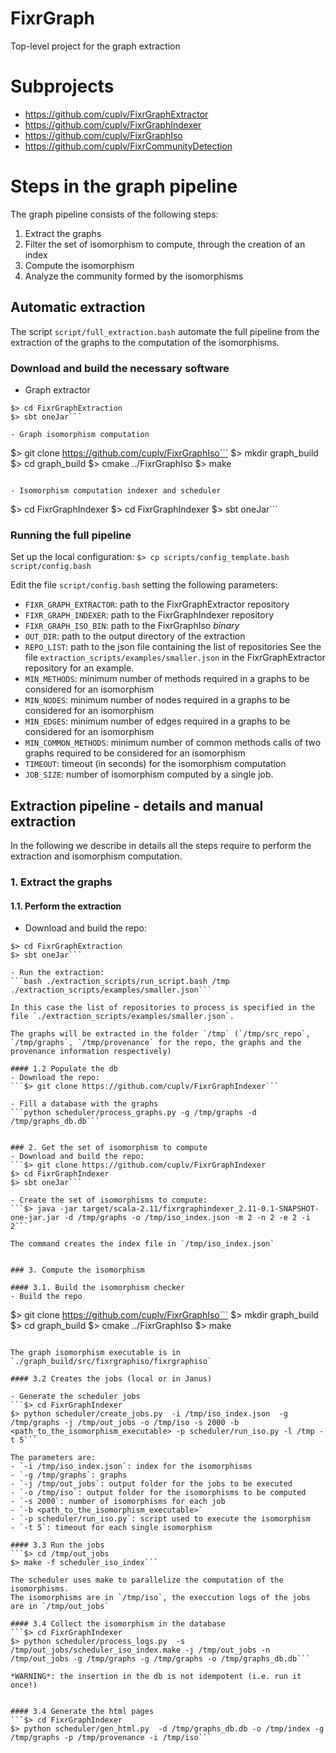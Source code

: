 # FixrGraph
Top-level project for the graph extraction

# Subprojects
- https://github.com/cuplv/FixrGraphExtractor
- https://github.com/cuplv/FixrGraphIndexer
- https://github.com/cuplv/FixrGraphIso
- https://github.com/cuplv/FixrCommunityDetection


# Steps in the graph pipeline

The graph pipeline consists of the following steps:
1. Extract the graphs
2. Filter the set of isomorphism to compute, through the creation of an index
3. Compute the isomorphism
4. Analyze the community formed by the isomorphisms


## Automatic extraction
The script `script/full_extraction.bash` automate the full pipeline
from the extraction of the graphs to the computation of the
isomorphisms.

### Download and build the necessary software

- Graph extractor
```$> git clone https://github.com/cuplv/FixrGraphExtractor
$> cd FixrGraphExtraction
$> sbt oneJar```

- Graph isomorphism computation
```
$> git clone https://github.com/cuplv/FixrGraphIso```
$> mkdir graph_build
$> cd graph_build
$> cmake ../FixrGraphIso
$> make
```

- Isomorphism computation indexer and scheduler
```
$> cd FixrGraphIndexer
$> cd FixrGraphIndexer
$> sbt oneJar```

### Running the full pipeline

Set up the local configuration:
```$> cp scripts/config_template.bash script/config.bash```

Edit the file `script/config.bash` setting the following parameters:
- `FIXR_GRAPH_EXTRACTOR`: path to the FixrGraphExtractor repository
- `FIXR_GRAPH_INDEXER`: path to the FixrGraphIndexer repository
- `FIXR_GRAPH_ISO_BIN`: path to the FixrGraphIso *binary*
- `OUT_DIR`: path to the output directory of the extraction
- `REPO_LIST`: path to the json file containing the list of repositories 
See the file `extraction_scripts/examples/smaller.json` in the
FixrGraphExtractor repository for an example.
- `MIN_METHODS`: minimum number of methods required in a graphs to be considered for an isomorphism
- `MIN_NODES`: minimum number of nodes required in a graphs to be considered for an isomorphism
- `MIN_EDGES`: minimum number of edges required in a graphs to be considered for an isomorphism
- `MIN_COMMON_METHODS`: minimum number of common methods calls of two graphs required to be considered for an isomorphism
- `TIMEOUT`: timeout (in seconds) for the isomorphism computation
- `JOB_SIZE`: number of isomorphism computed by a single job.


## Extraction pipeline - details and manual extraction

In the following we describe in details all the steps require to
perform the extraction and isomorphism computation.

### 1. Extract the graphs

#### 1.1. Perform the extraction
- Download and build the repo:

```$> git clone https://github.com/cuplv/FixrGraphExtractor
$> cd FixrGraphExtraction
$> sbt oneJar```

- Run the extraction:
```bash ./extraction_scripts/run_script.bash /tmp ./extraction_scripts/examples/smaller.json```

In this case the list of repositories to process is specified in the file `./extraction_scripts/examples/smaller.json`.

The graphs will be extracted in the folder `/tmp` (`/tmp/src_repo`,
`/tmp/graphs`, `/tmp/provenance` for the repo, the graphs and the
provenance information respectively)

#### 1.2 Populate the db
- Download the repo:
```$> git clone https://github.com/cuplv/FixrGraphIndexer```

- Fill a database with the graphs
```python scheduler/process_graphs.py -g /tmp/graphs -d /tmp/graphs_db.db```


### 2. Get the set of isomorphism to compute
- Download and build the repo:
```$> git clone https://github.com/cuplv/FixrGraphIndexer
$> cd FixrGraphIndexer
$> sbt oneJar```

- Create the set of isomorphisms to compute:
```$> java -jar target/scala-2.11/fixrgraphindexer_2.11-0.1-SNAPSHOT-one-jar.jar -d /tmp/graphs -o /tmp/iso_index.json -m 2 -n 2 -e 2 -i 2```

The command creates the index file in `/tmp/iso_index.json`


### 3. Compute the isomorphism

#### 3.1. Build the isomorphism checker
- Build the repo
```
$> git clone https://github.com/cuplv/FixrGraphIso```
$> mkdir graph_build
$> cd graph_build
$> cmake ../FixrGraphIso
$> make
```

The graph isomorphism executable is in `./graph_build/src/fixrgraphiso/fixrgraphiso`

#### 3.2 Creates the jobs (local or in Janus)

- Generate the scheduler jobs
```$> cd FixrGraphIndexer
$> python scheduler/create_jobs.py  -i /tmp/iso_index.json  -g /tmp/graphs -j /tmp/out_jobs -o /tmp/iso -s 2000 -b <path_to_the_isomorphism_executable> -p scheduler/run_iso.py -l /tmp -t 5```

The parameters are:
- `-i /tmp/iso_index.json`: index for the isomorphisms
- `-g /tmp/graphs`: graphs
- `-j /tmp/out_jobs`: output folder for the jobs to be executed
- `-o /tmp/iso`: output folder for the isomorphisms to be computed
- `-s 2000`: number of isomorphisms for each job
- `-b <path_to_the_isomorphism_executable>`
- `-p scheduler/run_iso.py`: script used to execute the isomorphism
- `-t 5`: timeout for each single isomorphism

#### 3.3 Run the jobs
```$> cd /tmp/out_jobs
$> make -f scheduler_iso_index```

The scheduler uses make to parallelize the computation of the isomorphisms.
The isomorphisms are in `/tmp/iso`, the execcution logs of the jobs are in `/tmp/out_jobs`

#### 3.4 Collect the isomorphism in the database
```$> cd FixrGraphIndexer
$> python scheduler/process_logs.py  -s /tmp/out_jobs/scheduler_iso_index.make -j /tmp/out_jobs -n /tmp/out_jobs -g /tmp/graphs -g /tmp/graphs -o /tmp/graphs_db.db```

*WARNING*: the insertion in the db is not idempotent (i.e. run it once!)


#### 3.4 Generate the html pages
```$> cd FixrGraphIndexer
$> python scheduler/gen_html.py  -d /tmp/graphs_db.db -o /tmp/index -g /tmp/graphs -p /tmp/provenance -i /tmp/iso```

